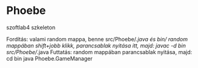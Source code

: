 # Phoebe
szoftlab4 szkeleton

Fordítás: valami random mappa, benne src/Phoebe/*.java és bin/
          random mappában shift+jobb klikk, parancsablak nyitása itt, majd: javac -d bin src/Phoebe/*.java
Futtatás: random mappában parancsablak nyitása, majd:     cd bin
                                                          java Phoebe.GameManager
